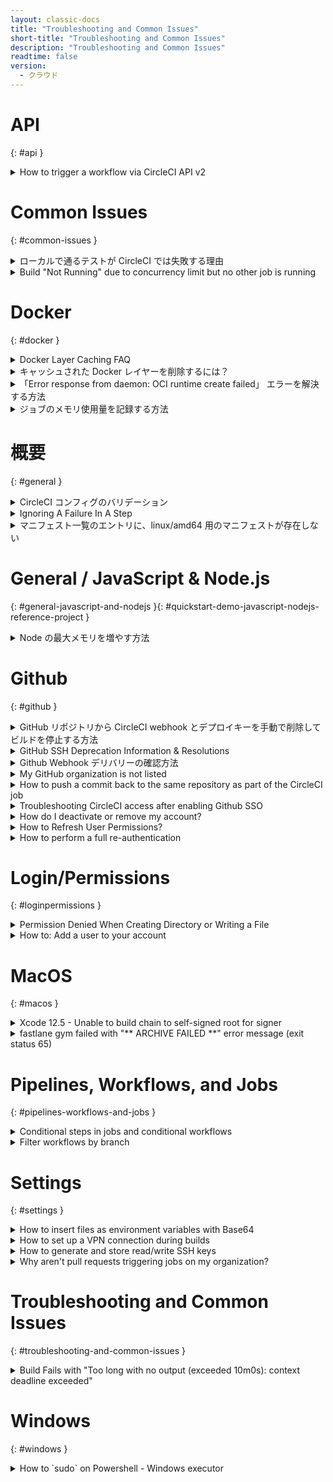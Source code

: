 ```yaml
---
layout: classic-docs
title: "Troubleshooting and Common Issues"
short-title: "Troubleshooting and Common Issues"
description: "Troubleshooting and Common Issues"
readtime: false
version:
  - クラウド
---
```


# API
{: #api }

<details markdown=block>
<summary>How to trigger a workflow via CircleCI API v2</summary>

 CircleCI API (v2) doesn't currently provide a dedicated endpoint to specifically trigger a new workflow.

However, it is still possible to trigger a specific workflow using the "[Trigger a new pipeline"](https://circleci.com/docs/api/v2/#operation/triggerPipeline) endpoint. It requires some modification to your `config.yml`, and the use of [pipeline parameters]({{site.baseurl}}/pipeline-variables/#pipeline-parameters-in-configuration), as well as, [conditional workflows]({{site.baseurl}}/configuration-reference/#using-when-in-workflows).

For example, if you have the following `workflows` declared in your `config.yml`:

```yml
workflows:
  version: 2
  build:
    jobs:
      - job_a
  test:
    jobs:
      - job_b
  deploy:
    jobs:
      - job_c
```

You will need to declare the following [pipeline parameters]({{site.baseurl}}/pipeline-variables/#pipeline-parameters-in-configuration):

```yml
version: 2.1  
parameters:
  run_workflow_build:
    default: true
    type: boolean

  run_workflow_test:
    default: true
    type: boolean

  run_workflow_deploy:
    default: true
    type: boolean
```

_**Note**: setting the parameters' default value to "true" will allow the workflows to run when the pipeline is triggered by pushing commits._

And modify the `workflows` section as follows:

```yml
workflows:
  version: 2
  build:
    when: << pipeline.parameters.run_workflow_build >>
    jobs:
      - job_a
  test:
    when: << pipeline.parameters.run_workflow_test >>
    jobs:
      - job_b
  deploy:
    when: << pipeline.parameters.run_workflow_deploy >>
    jobs:
      - job_c
```


Using the above example, the cURL request to only run the `test` workflow would be (i_n the following requests your_ `vcs-slug` _will be_ `bitbucket` _or_ `github` _depending on which VCS you use_):

```sh
curl --request POST \
  --url https://circleci.com/api/v2/project/vcs-slug/org-name/repo-name/pipeline \
  --header 'Circle-Token: ***********************************' \
  --header 'content-type: application/json' \
  --data '{"parameters":{"run_workflow_build":false, "run_workflow_deploy":false}}'
```

_**Note**: keep in mind that you have to use a [personal API token]({{site.baseurl}}/managing-api-tokens/#creating-a-personal-api-token); project tokens are currently not supported on CircleCI API (v2)._

For clarity, you could also pass the parameter corresponding to the workflow you wish to run. Doing so would have the exact same outcome as the above request because the pipeline parameters were declared with a default value set to "true":

```sh
curl --request POST \
  --url https://circleci.com/api/v2/project/vcs-slug/org-name/repo-name/pipeline \
  --header 'Circle-Token: ***********************************' \
  --header 'content-type: application/json' \
  --data '{"parameters":{"run_workflow_build":false, "run_workflow_test":true, "run_workflow_deploy":false}}'
```

### 参考情報:
{: #references }
{:.no_toc}

* [Trigger a new pipeline: _CircleCI API (v2)_ _documentation_](https://circleci.com/docs/api/v2/#operation/triggerPipeline)
* [Pipelines parameters in configuration: _CircleCI documentation (Configuration > Advanced Config)_]({{site.baseurl}}/pipeline-variables/#pipeline-parameters-in-configuration)
* [Conditional Workflows: _API preview documentation_](https://github.com/CircleCI-Public/api-preview-docs/blob/master/docs/conditional-workflows.md)
* [Managing API Tokens: _CircleCI documentation (Project > Settings)_]({{site.baseurl}}/managing-api-tokens/)

</details>

# Common Issues
{: #common-issues }

<details markdown=block>
<summary>ローカルで通るテストが CircleCI では失敗する理由</summary>

この動作には、いくつかの理由が考えられます。

* **言語バージョンが異なる**： お使いのマシンと CircleCI で使用されている言語バージョンが同じであることを確認します。
* **パッケージのバージョンが異なる**： 構成ファイルでパッケージのバージョンを明示的に指定します。
* **タイムゾーンの問題**： 一部のテスト用フレームワークでは、モジュールがタイムゾーンに対応していない可能性があります。 パソコンで正しいタイムゾーンが設定されていないと、一部のテストが失敗する可能性があります。 See [this question]({{site.baseurl}}/faq/#how-can-i-set-the-timezone-in-docker-images) in the FAQ for more details.
* **ファイルの順序**： 一部のファイルシステムでは、ディレクトリごとに順序付けされたファイル構造が維持されます。 このため、すべてのファイルは実行のたびに同じ順序で読み取られます。 しかし、CircleCI のビルドコンテナのファイルシステムには順序がありません。 実施するテストが、一定の順序で実行した場合にのみ通るようなものであれば、CircleCI では失敗する可能性があります。
* **「Out of Memory」エラー**： ビルドコンテナのプロセスによるメモリ使用量が多すぎる場合、 Linux の OOM killer により終了されることがあります。 If you are interested in recording your memory usage, visit [How to record a job's memory usage](https://support.circleci.com//hc/en-us/articles/360043994872).
* **起動時間の違い**： Elasticsearch や PostgreSQL などのアプリケーションは、CircleCI で起動するときに多少の時間を要することがあります。 テストを実行する前に、サービスが利用可能になるまで明示的に待機することで、この問題を修正できます。
* **信頼性の低いサービス**： テストでサードパーティー製のサービスを使用する場合、そのサービスが実際に実行されていることを確認してください。

もし問題が解決できない場合、[サポートチケット](https://support.circleci.com/hc/ja)を登録してください。

</details>


<details markdown=block>
<summary>Build "Not Running" due to concurrency limit but no other job is running</summary>

### Why is this happening?
{: #why-is-this-happening }
{:.no_toc}

If a job is not starting and showing a status "**Not Running**" after you triggered a pipeline, it means that you have reached the **concurrency limit** of your plan.

This is most likely to happen to customers on our [Free Plan](https://circleci.com/pricing/), as they have access to use a single container at any one time (1x concurrency), therefore jobs will queue if that container is already in use.

However, customers on plans with a higher concurrency limit can also encounter this situation.

The delayed start of your job, and the fact it remains in a "Not Running" state before eventually starting, is due to the fact that other jobs are still running when the new job is triggered.

### Check for running SSH jobs
{: #check-for-running-ssh-jobs }
{:.no_toc}

We found that this situation frequently arises due to running SSH jobs; once you navigate away from a running SSH job it won't appear in the pipelines view, so one can assume that no jobs are running at the time.

SSH jobs, along with all jobs in a given project are listed in the "**legacy jobs view**":

`https://app.circleci.com/pipelines/{vcs}/{org}/{project}/jobs`

An SSH job will remain available for an SSH connection for **10 minutes after the job finishes** \- if SSH has not been accessed, then the job will **automatically end after 10 minutes**.

After you SSH into the job, the SSH connection will remain open for **up to two hours**. That's why we advise to always manually cancel SSH jobs after you have finished with them to make sure your build queue is as free as possible.

To do so, please follow instructions outlined in the Support article "[How to see running SSH jobs](https://support.circleci.com/hc/en-us/articles/360047125652-How-to-see-running-SSH-jobs)".

</details>

# Docker
{: #docker }

<details markdown=block>
<summary>Docker Layer Caching FAQ</summary>

[Docker Layer Caching (DLC)]({{site.baseurl}}/docker-layer-caching/#overview) can reduce Docker image build times on CircleCI by caching individual layers of any Docker images built as part of your jobs. Here are some frequently asked questions around DLC:

### **Is DLC available between different workflows under the same project?**
{: #is-dlc-available-between-different-workflows-under-the-same-project }
{:.no_toc}

Yes, DLC is not locked to workflows or jobs. You can create a maximum of 50 DLC volumes per project (including any parallelism).

### **Why are subsequent builds not able to access the cache consistently?**
{: #why-are-subsequent-builds-not-able-to-access-the-cache-consistently }
{:.no_toc}

If a job fails while calling a specific DLC volume, it would require rebuilding when calling it again, causing inconsistencies. It is worth noting that different jobs may also use different volumes. An example being if two `machine` jobs are run in parallel, they [will get different DLC volumes]({{site.baseurl}}/docker-layer-caching/#how-dlc-works).

### How can I delete my DLC cache instance?
{: #how-can-i-delete-my-dlc-cache-instance }
{:.no_toc}

DLC caches are immutable, so they cannot be selectively deleted. However, a cache will be deleted after 3 days of not being used in a project.

### Is DLC guaranteed?
{: #is-dlc-guaranteed }
{:.no_toc}

DLC is not guaranteed. If you are experiencing issues with cache-misses or need high-parallelism, consider try caching using [docker build](https://docs.docker.com/engine/reference/commandline/build/#specifying-external-cache-sources), which you can optionally implement using the [CircleCI Docker orb](https://circleci.com/developer/orbs/orb/circleci/docker#commands-build).

### As an admin, can I see the content of a DLC volume?
{: #as-an-admin-can-i-see-the-content-of-a-dlc-volume }
{:.no_toc}

While you can see what volume is used for each job, at this time, the content is unavailable.

</details>


<details markdown=block>
<summary>キャッシュされた Docker レイヤーを削除するには？</summary>

{% raw %}
Running `docker images --no-trunc --format '{{.ID}}' | xargs docker rmi** or **docker volume prune -f` will delete all of the images and their layers from the volume connected to your job.
{% endraw %}


Because of [how DLC works]({{site.baseurl}}/docker-layer-caching/#how-dlc-works) you might need to leave this command in your config and run several jobs to remove the DLC layers from all volumes associated with your project.

Alternatively, you can use the config below to run a very short job that consumes all 50 DLC volumes and purges docker caches. You can push it to a feature branch without disrupting your main branches:

```yml
version: 2  
 jobs:    
  docker-purge:  
    docker:    
      - image: cimg/base:2020.01    
    parallelism: 50  
    steps:  
      - setup_remote_docker  
      - run: docker volume prune -f
```

If you're running into issues where stale volume caches are causing problems often, then consider using our new [docker registry image cache orb](https://circleci.com/orbs/registry/orb/cci-x/docker-registry-image-cache) as a substitute. It's more suitable for projects that have high concurrency throughput, or jobs that use parallelism due to the limited number of volumes available.

If you notice errors always happen on the same volume, which you can see by checking the "spin up environment" step or "remote docker" please [contact support ](https://support.circleci.com/hc/en-us/requests/new?ticket%5Fform%5Fid=855268)

</details>


<details markdown=block>
<summary>「Error response from daemon: OCI runtime create failed」 エラーを解決する方法</summary>

ジョブでセカンダリ サービス コンテナを追加した際、以下のようなエラーが発生する場合があります。

```
Unexpected environment preparation error: Error response from daemon:   
OCI runtime create failed: container_linux.go:345:   
starting container process caused "process_linux.go:303:   
getting the final child's pid from pipe caused \"EOF\"": unknown
```

This usually occurs due to a bad [command]({{site.baseurl}}/configuration-reference/#docker) being passed to one of the secondary service containers in your job.

このエラー メッセージの原因は、セカンダリ サービス コンテナがクラッシュしたか、予期せず終了したことです。 これは、CircleCI が Docker デーモンから PID を取得できず、エラーが発生して終了したことを意味します。

コンテナを正常にスピンアップするには、コマンドとエントリポイントが正しいことを確認してください。 This can be tested locally by using the [CircleCI CLI]({{site.baseurl}}/local-cli/#run-a-job-in-a-container-on-your-machine) to run the job locally and ensure Docker spins up all containers successfully. エラーを解決するには、お使いの設定ファイルで定義している Docker イメージのドキュメントを参照して、スピンアップ時に使用できるコマンドを確認してください。

</details>

<details markdown=block>
<summary>ジョブのメモリ使用量を記録する方法</summary>

Docker executor users can output the max memory consumed by a job by adding the following step to their config:

```yml
- run:  
    command: cat /sys/fs/cgroup/memory/memory.max_usage_in_bytes  
    when: always
```

**This step should be added as the last step in your job, to identify the max usage after all of the previous steps have completed.**


**Note:** This will be accurate if the job has one Docker image. [Multiple Docker image builds]({{site.baseurl}}/using-docker/#using-multiple-docker-images) will only report the memory usage of the primary image.

Memory usage will be reported in bytes. 割り当てられた[リソースクラス]({{site.baseurl}}/configuration-reference/#resource%5Fclass)に応じて、ジョブで利用可能なメモリ量を照らし合わせて確認するために、お気に入りの検索エンジンを使って GiB に変換できます。

This can help troubleshoot out-of-memory (OOM) errors.

To log memory usage over time for both Docker and machine executors, you can also add this step as the first step in your job:

```yml
- run:  
    command: |  
      while true; do  
        sleep 5  
        # NOTE: on MacOS, the f argument is not supported.  
        # In this case, you can drop the f argument instead.  
        ps auxwwf  
        echo "======"  
      done  
    background: true
```


Alternatively, we can also take advantage of [the top command](https://man7.org/linux/man-pages/man1/top.1.html) (available on Docker, Machine (Linux) or MacOS executors). This can help show both memory and CPU utilization by individual processes.

```yml
- run:  
    name: Profile CPU and memory every 5s (background)  
    command: |  
      while true; do  
        sleep 5  
        printf "\n\n$(date)\n"  
        top -b -c -n 1  
        echo "======"  
      done  
    background: true
```

**Note** that you have may have to install these tools, or use an alternative command if these tools are not available in the specific Executor.

To get the memory usage of the [Remote Docker environment]({{site.baseurl}}/building-docker-images/#accessing-the-remote-docker-environment), you can pass the ps command **through SSH** with

`ssh remote-docker ps auxwwf`

</details>

# 概要
{: #general }

<details markdown=block>
<summary>CircleCI コンフィグのバリデーション</summary>

## 概要
{: #overview }
{:.no_toc}

If you want to confirm your configuration file is free of syntax, YAML linting issues, etc. config ファイルは、CircleCI のローカル CLI で検証できます。

* Visit <{{site.baseurl}}/local-cli> and install the CLI
* Run **`circleci config validate`**in your project's root directory

## トラブルシューティング
{: #troubleshooting }
{:.no_toc}

* コンフィグファイルが、正しいディレクトリ **`.circleci/config.yml`** にあることを確認します
* Run **`circleci version`** and share your issue with [support@circleci.com](mailto:support@circleci.com)

If you're still experiencing issues, please submit a support ticket to [support@circleci.com](mailto:support@circleci.com)

</details>


<details markdown=block>
<summary>Ignoring A Failure In A Step</summary>

In some instances, you may need a job to continue running even if a step returns a non zero exit code. This could be due to a subsequent dependant job in a workflow, or that the success of a step is not a contributing factor to the success of your pipeline.

_Note: Use the following with caution. Ensure you absolutely need this functionality for the particular step, otherwise failures in your jobs may go unnoticed which may have knock-on effects._

The easiest way to implement this is to set up the step as follows:

```yml
- run: my_cool_command || true
```

This ensures that the step always returns a zero exit code, regardless of if the command fails or not.

If you have a mutli-line command, or a script file, then you may consider overriding the default shell options to ensure an exit code zero is passed:

```yml
- run:  
    shell: /bin/bash  
    command: |  
      echo Running my cool command  
      mkdir ~/some_dir  
      my_cool_command
```

For more details on how the default shell options work, and why they have been chosen as the default, please see [our documentation]({{site.baseurl}}/configuration-reference/#default-shell-options).

</details>


<details markdown=block>
<summary>マニフェスト一覧のエントリに、linux/amd64 用のマニフェストが存在しない</summary>

"環境のスピンアップ" 手順、またはリポジトリから Docker イメージをプルする別の場所で、次のようなエラーが発生することがあります。

```
Step 1/26 : FROM <IMAGE>
latest: Pulling from library/<IMAGE>
no matching manifest for linux/amd64 in the manifest list entries
Exited with code 1
```

このエラーには、3 つの原因が考えられます。

1. **Error When Using "Latest" Tag**  
   While images are rebuilding on Dockerub, the "latest" tag will become momentarily unavailable while updating. この問題は自然に解決するか、バージョン付きタグを選択することで低減できます。
2. **The Tag Is Not Available**  
   A tag that used to be available may no longer be listed or have had it's naming convention modified. 例えば、これまで "Version8.0" だったタグが、"Version8.0.0" に変更された可能性があります。
3. **Image Is Not Designed For x86, Such As ARM**  
   The image you are trying to build may be designed to run on a different architecture, such as an ARM-based CPU. If you need to use an Arm image, consider using an [Arm resource class](https://github.com/CircleCI-Public/arm-preview-docs).

</details>

# General / JavaScript & Node.js
{: #general-javascript-and-nodejs }{: #quickstart-demo-javascript-nodejs-reference-project }

<details markdown=block>
<summary>Node の最大メモリを増やす方法</summary>

一部の 64 ビットシステムでは、Node が使用できる最大メモリ容量は、デフォルトで 2GB 未満です。 このため、CircleCI を実行するときに、予期しないメモリの問題が発生することがあります。 次のように、コマンドラインフラグを Node に渡して、最大メモリ容量を調整できます。

`--max-old-space-size=<memory in MB>`

このフラグは使用されているか確認することが難しい場合があります。 特に Node プロセスがフォークされている場合、確認が困難になります。 すべての Node プロセスでこの設定がピックアップされるようにする最善の方法は、環境変数にこの設定を適用することです。これは、Node 8 以降のバージョンで適用できます。

`NODE_OPTIONS=--max-old-space-size=4096`

_**Note**: If you have specified `export NODEOPTIONS=<value>` in your `package.json`, it'll override what you set in the `NODEOPTIONS` environment variable in the `config.yml` (either at the container, job, or step respective level)_

**関連情報**

<https://futurestud.io/tutorials/node-js-increase-the-memory-limit-for-your-process>

<https://stackoverflow.com/questions/48387040/nodejs-recommended-max-old-space-size/48392705>

</details>

# Github
{: #github }

<details markdown=block>
<summary>GitHub リポジトリから CircleCI webhook とデプロイキーを手動で削除してビルドを停止する方法</summary>

プロジェクトの設定ページに移動し、[Stop Building] ボタンをクリックすると、CircleCI でプロジェクトのビルドをいつでも停止できます。


![Fig_A.jpg]( {{ site.baseurl }}/assets/img/docs/troubleshooting_images/stop_building_0.png)

In the event you are for some reason unable to stop building, you can always manually stop building by removing access to the repository from GitHub.

Some reasons you may potentially need to do this:

* 組織、ユーザー名、またはリポジトリの名前を変更した。
* User credentials have become stale

1\. 最初に GitHub のリポジトリ設定にアクセスします。 You can visit this directly by navigating to _https://github.com/Org/Repository_ and clicking the "settings" button on the repository page.

![Fig_B.jpg]( {{ site.baseurl }}/assets/img/docs/troubleshooting_images/stop_building_1.png)

2\. 設定ページの縦のナビゲーションの左側にある [Webhooks] と [Deploy keys] の 2 つのページを使用します。

![Fig_C.jpg]( {{ site.baseurl }}/assets/img/docs/troubleshooting_images/stop_building_2.png)

3\. [Webhooks] ページで、CircleCI にポストするすべての Webhook を見つけて削除します。

![Fig_D.jpg]( {{ site.baseurl }}/assets/img/docs/troubleshooting_images/stop_building_3.png)

4\. 最後に、[Deploy keys] ページに移動し、CircleCI によって追加されたキーを削除します。

![Fig_E.jpg]( {{ site.baseurl }}/assets/img/docs/troubleshooting_images/stop_building_4.png)

これにより、アクセス権を手動で削除する必要がある場合、プロジェクトは CircleCI でビルドされなくなります。

</details>

<details markdown=block>
<summary>GitHub SSH Deprecation Information & Resolutions</summary>

[On March 15th, 2022 GitHub will be deprecating the types of SSH keys that can be utilized to access their service. ](https://github.blog/2021-09-01-improving-git-protocol-security-github/ "https://github.blog/2021-09-01-improving-git-protocol-security-github/")With this deprecation, there are circumstances that could cause your builds to fail on the repository checkout step after the 15th.

**If you meet one of the following criteria, you will need to take action before March 15th, 2022:**

1. Project created between Nov 2nd, 2021 - January 13th, 2022 that has a job using an Ubuntu 14.04-based machine image, including the default `machine: true` image \- If you don’t [specify a machine image]({{site.baseurl}}/configuration-reference/#available-linux-machine-images), you are using the default image and you’ll need to take action
2. Project created between Nov 2nd, 2021 - January 13th, 2022 using [deprecated Docker image]({{site.baseurl}}/next-gen-migration-guide/#overview "{{site.baseurl}}/next-gen-migration-guide/#overview")
3. Project using an uploaded DSA SSH key for checkout purposes

If you meet one of the above, there are sections below that will cover the steps needed to ensure builds continue to run after March 15th, 2022.

**You are not affected by the deprecation, if your project meets one of these criteria:**

1. Your project was set up **before** November 2nd, 2021.
2. Your project was set up **after** January 13th, 2022.
3. Generated a new user/deploy key **after** January 13th, 2022 and it is your "PREFERRED" key

If your project falls under one of the three items listed directly above, you shouldn't need to take any action before March 15th, 2022\. However, if you wish to verify you can check if your key is `ed25519` with the following API call:

<https://circleci.com/docs/api/v2/#operation/listCheckoutKeys>

```sh
curl --request GET \
  --url https://circleci.com/api/v2/project/gh/ORG/PROJECT/checkout-key \
  --header 'Circle-Token: '
```

If the above returns any `items` that have a `"public_key" : "ssh-rsa`, and your project was created between November 2nd, 2021 - January 13th, 2022, you will want to ensure you are using a newer image (convenience image or machine image) or you’ll want to regenerate your user/deploy key. If all the keys returned, or your "PREFERRED" key is `"public_key" : "ssh-ed25519` then no action should be needed.

Depending on your situation, different actions may be required. If you want to find out the OpenSSH version for the image you are utilizing in a job you can run the following:

```
run: ssh -V
```

## Jobs using `machine: true` or specifying a `14.04 ubuntu` Machine image
{: #jobs-using-machine-true-or-specifying-a-1404-ubuntu-machine-image }
{:.no_toc}

You can tell if you fall into this category if any of your jobs look like this:

```yml
jobs:
  build:
    machine: true # This is using the default old machine image
    steps:
      - checkout
```

Or it may look like this which is an example of a 14.04 based image:

```yml
jobs:
  build:
    machine:
      image: circleci/classic:201709-01 # This is a 14.04 based image
    steps:
      - checkout
```

Additionally, you can search via GitHub for these image uses too:

org:CircleCI-Public circleci/classic path:.circleci filename:config.yml

The following options are available, [given the deprecation of older images](https://discuss.circleci.com/t/old-linux-machine-image-remote-docker-deprecation/37572 "https://discuss.circleci.com/t/old-linux-machine-image-remote-docker-deprecation/37572"), **our recommendation is to update your image**. However, all options listed will solve the issue at hand.

1. Update to a [newer machine image]({{site.baseurl}}/configuration-reference/#available-linux-machine-images "{{site.baseurl}}/configuration-reference/#available-linux-machine-images") any listed on that page have the proper items installed
2. Regenerate your deploy/user key in your project settings
   1. This can be done via the UI (Project Settings → SSH Keys → Click `X` on the current key)
         1. Once that is done, you’ll click “Add Deploy key” or “Add User key” depending on which type of key you removed
   2. This can also be done [via the API](https://circleci.com/docs/api/v2/#operation/createCheckoutKey "https://circleci.com/docs/api/v2/#operation/createCheckoutKey")
3. Add a `run` step before your `- checkout` step that installs OpenSSH 7.2 or greater, as an example, this would install OpenSSH 8.1p1:

```yml
jobs:
  jobname:
    machine: true
    steps:
      - run:
          name: Install OpenSSH 8.1p1
          command: |
            sudo apt-get update
            mkdir ~/tempdownload; 
            cd ~/tempdownload; 
            wget https://cdn.openbsd.org/pub/OpenBSD/OpenSSH/portable/openssh-8.1p1.tar.gz; 
            tar zxvf openssh-8.1p1.tar.gz; 
            cd openssh-8.1p1 && ./configure && make && sudo make install
      - checkout
```

## Jobs using `circleci` convenience images (i.e. `circleci/ruby:2.2.6`)
{: #jobs-using-circleci-convenience-images-ie-circleciruby226 }
{:.no_toc}

The following options are available, given the support for the legacy `circleci` images is going away, the preferred option is to update your image. However, all options listed will solve the issue at hand.

1. Update to a [next-gen convenience image]({{site.baseurl}}/next-gen-migration-guide/#overview "{{site.baseurl}}/next-gen-migration-guide/#overview"), all next-gen images have the proper items installed
2. Regenerate your deploy/user key in your project settings
   1. This can be done via the UI (Project Settings → SSH Keys → Click `X` on the current key)
         1. Once that is done, you’ll click “Add Deploy key” or “Add User key” depending on which type of key you removed
   2. This can also be done [via the API](https://circleci.com/docs/api/v2/#operation/createCheckoutKey "https://circleci.com/docs/api/v2/#operation/createCheckoutKey")
3. Add a `run` step before your `- checkout` step that installs OpenSSH 7.2 or greater, as an example, this would install OpenSSH 8.1p1:

```yml
jobs:
  jobname:
    docker:
      - image: circleci/ruby:2.2.6
    steps:
      - run:
          name: Install OpenSSH 8.1p1
          command: |
            sudo apt-get update
            mkdir ~/tempdownload; 
            cd ~/tempdownload; 
            wget https://cdn.openbsd.org/pub/OpenBSD/OpenSSH/portable/openssh-8.1p1.tar.gz; 
            tar zxvf openssh-8.1p1.tar.gz; 
            cd openssh-8.1p1 && ./configure && make && sudo make install
      - checkout
```

## Jobs using [custom]({{site.baseurl}}/custom-images/ "{{site.baseurl}}/custom-images/") or non-circleci Docker images
{: #jobs-using-customhttpscirclecicomdocs20custom-images-httpscirclecicomdocs20custom-images-or-non-circleci-docker-images }
{:.no_toc}

If the docker image you are utilizing has OpenSSH 7.2 or greater, and `git` installed, you do not need to make any changes. With both those requirements met, you’ll have no issues with the deprecation. In addition, if your image has _neither_ installed, you'll also not be affected as we'll take care of the checkout process on our side.

With the above in mind, you'll really only be affected on your custom docker images if you specifically installed an old OpenSSH version.

1\. Regenerate your deploy/user key in your project settings

* This can be done via the UI (Project Settings → SSH Keys → Click `X` on the current key)
   * Once that is done, you’ll click “Add Deploy key” or “Add User key” depending on which type of key you removed
* This can also be done [via the API](https://circleci.com/docs/api/v2/#operation/createCheckoutKey "https://circleci.com/docs/api/v2/#operation/createCheckoutKey")

2\. Add a `run` step before your `- checkout` step that installs OpenSSH 7.2 or greater, as an example, this would install OpenSSH 8.1p1:

```yml
jobs:
  jobname:
    docker:
      - image: koalaman/shellcheck-alpine:v0.7.1
    steps:
      - run:
          name: Install OpenSSH 8.1p1
          command: |
            sudo apt-get update
            mkdir ~/tempdownload; 
            cd ~/tempdownload; 
            wget https://cdn.openbsd.org/pub/OpenBSD/OpenSSH/portable/openssh-8.1p1.tar.gz; 
            tar zxvf openssh-8.1p1.tar.gz; 
            cd openssh-8.1p1 && ./configure && make && sudo make install
      - checkout
```

3\. If `git` is not installed on the image, you’ll need to install that before the `- checkout` step, an example of doing that here:

```yml
- run:
      name: Install git for checkout
      command: |
          apt-get update && apt-get --no-install-recommends -y install git
```

4\. Swap to a different image, or build a custom image, that has both the proper OpenSSH version and `git` installed -- or one that doesn't have either installed.

## Projects with manually uploaded DSA or RSA SHA1 SSH keys
{: #projects-with-manually-uploaded-dsa-or-rsa-sha1-ssh-keys }
{:.no_toc}

If you [manually uploaded an SSH key]({{site.baseurl}}/add-ssh-key/#overview) to use for checkout purposes, and that key is DSA, you’ll need to update the key to have it continue to work.

You’ll want to generate a new SSH key, [meeting the requirements set forth by GitHub](https://github.blog/2021-09-01-improving-git-protocol-security-github/), and add and use that key within CircleCI.

If the key you manually uploaded was RSA SHA1:

1. As long as the docker or machine image you are using is new enough, you’ll be able to continue to use the key. The image needs to have OpenSSH 7.2 or greater installed, you can check using the following command in the job using that image: `- run: ssh -V`
2. Alternatively, if the image you are using is older or you can’t update it, you’ll want to generate a new SSH key, [meeting the requirements set forth by GitHub](https://github.blog/2021-09-01-improving-git-protocol-security-github/), and add and use that key within CircleCI.

Mass regeneration of checkout keys

For organizations that have a lot of projects, and the option you are proceeding with is regenerating your keys, we have created a script to help with that process:

<https://github.com/CircleCI-Public/github-ssh-regeneration>

You will want to ensure that the person who runs this script, AKA the personal API key used, has the proper access to generate keys for the repositories. [That likely means an Organization Owner/Admin](https://support.circleci.com/hc/en-us/articles/360034990033-Am-I-an-Org-Admin-).

</details>


<details markdown=block>
<summary>Github Webhook デリバリーの確認方法</summary>

リポジトリへプッシュしても CircleCI でパイプラインが実行されない場合、GitHub で Webhook を確認することをおすすめしています。

## Webhook とは？
{: #what-is-a-webhook }
{:.no_toc}

コミットをプッシュするたびWebhook が CircleCI に送信され、CircleCIがそのWebhookのもとにアクションを実行しています。 GitHub will send us a packet of information about your project when a number of events occur, a _"_ _push"_ being the most popular.

[GitHub 開発者向けドキュメント | Webhook](https://docs.github.com/en/developers/webhooks-and-events/about-webhooks)

## Webhook の確認方法
{: #how-to-find-your-webhooks }
{:.no_toc}

1. リポジトリの設定ページに移動します。
2. Select "**Webhooks**"in the left menu. (Alternatively, you can reach this page directly -> _https://github.com/<ORG>/<REPO>/settings/hooks)_
3. You should now see a page similar to the following:

![GH repo settings]( {{ site.baseurl }}/assets/img/docs/troubleshooting_images/view_webhook_1.png)

4. From here, click on the CircleCI webhook URL, and scroll down to "**Recent Deliveries**".

![CircleCI webhook url recent deliveries]( {{ site.baseurl }}/assets/img/docs/troubleshooting_images/view_webhook_2.png)

5. Click on any entry to view the delivery details. This will show the Headers and Payload of the webhook.

![GH repo settings]( {{ site.baseurl }}/assets/img/docs/troubleshooting_images/view_webhook_3.png)

The **X-GitHub-Delivery** value (which is the same as the id you clicked on to open this delivery) is useful for tracking your webhook. Support can use this to do further investigation if needed.

In the **Payload** section under the **SHA** value, you can find the commit hash to ensure the webhook is referring to the correct commit.

You can also check the response back from CircleCI when GitHub sent the response. Switch from the "**Request**" tab to the "**Response**" tab. If you see a "200" response, your WebHook was delivered successfully.

![GH repo settings]( {{ site.baseurl }}/assets/img/docs/troubleshooting_images/view_webhook_4.png)

</details>

<details markdown=block>
<summary>My GitHub organization is not listed</summary>

## 1\. Check oAuth app access restrictions
{: #1-check-oauth-app-access-restrictions }
{:.no_toc}

Check to make sure CircleCI is enabled in your GitHub organization third-party app restrictions in your **Organization Settings**. You can read more about these restrictions on the GitHub docs page.

<https://help.github.com/articles/about-oauth-app-access-restrictions/>

![org not listed]( {{ site.baseurl }}/assets/img/docs/troubleshooting_images/org_not_listed.png)


## 2\. Check the application page on GitHub
{: #2-check-the-application-page-on-github }
{:.no_toc}

You may also need to enable CircleCI on the individual application page. You can do so with the following steps:

* Go to <https://circleci.com/account> and click the blue **check permissions** link in the GitHub section.
* This will take you to the app page on GitHub where you can **grant permissions** to CircleCI in the **Organization Access** section at the bottom.

</details>


<details markdown=block>
<summary>How to push a commit back to the same repository as part of the CircleCI job</summary>

You may have a use case for creating a new commit and pushing it to the same repository as part of your CircleCI job.

## Configuration Steps
{: #configuration-steps }
{:.no_toc}

Here is how you can configure your CircleCI project to enable the above-mentioned use case.

1) Decide if you wish to configure the project with a user key generated by CircleCI or a manually-created read-write deployment key

1a) If you wish to use a user key, simply visit <https://app.circleci.com/settings/project/:vcs-type/:org-name/:project-name/ssh>[ ](https://circleci.com/:vcs-type/:org-name/:project-name/edit#checkout)and click on the "Authorize with GitHub" button.

1b) If you wish to use a read-write deployment key, follow the steps here to create it and configure the project so that the key has write permissions for it: <{{site.baseurl}}/gh-bb-integration/#creating-a-github-user-key> or <{{site.baseurl}}/gh-bb-integration/#creating-a-bitbucket-user-key> for Bitbucket users

## Common Issues:
{: #common-issues }
{:.no_toc}

1) "\*\*\* Please tell me who you are." error message upon running "git commit"

In your CircleCI configuration file (config.yml), you might have to add commands to configure an email and user name with \`git config\` prior to running \`git commit\`, e.g.

git config user.email "username@mydomain.com"  
git config user.name "My Name"


2) Running git push results in "ERROR: The key you are authenticating with has been marked as read only."

The deploy key that the project is configured with, by default when you add a project on CircleCI, only has read access, so a key with write permissions needs to be configured to be used, to avoid the above error message. Please ensure that a user key or a read-write deployment key has been configured for the project (See "Configuration Steps" above).

If you are using a read-write deployment key, please add an [add\_ssh\_keys]({{site.baseurl}}/configuration-reference/#add%5Fssh%5Fkeys) step to your configuration. The fingerprints value should match what is shown on [https://circleci.com/:vcs-type/:org-name/:project-name/edit#ssh](https://circleci.com/:vcs-type/:org-name/:project-name/edit#checkout)

3) How to stop your generated commits from triggering new builds

To prevent a commit from triggering a new build, add "\[skip ci\]" to the commit message. For more details, see: <{{site.baseurl}}/skip-build/#skipping-a-build>

</details>

<details markdown=block>
<summary>Troubleshooting CircleCI access after enabling Github SSO</summary>

A GitHub organization owner can[ enable SAML protection](https://docs.github.com/en/organizations/managing-saml-single-sign-on-for-your-organization/about-identity-and-access-management-with-saml-single-sign-on) for their org, which requires members to authenticate via SSO (e.g. Okta) before they are able to access any resources associated with that organization. When SSO/SAML protection is enabled, previously issued OAuth tokens for applications such as CircleCI become invalid for that organization, and future user GitHub authentication to CircleCI without an active SAML session will result in a loss of access to protected orgs.

When CircleCI attempts to fetch the `config.yml of a project or read other org resources on behalf of a user, and that user has not authorized access to the SAML-protected org as part of the GitHub OAuth flow (see below), the operation will fail. This can impact UI/API interactions, as well as pipeline creation. In the case of VCS-initiated pipelines, GitHub will show a successful webhook delivery in the repository settings, but CircleCI will not be able to fetch the config and a pipeline will not be created.

The solution to this problem is for the user to revoke their CircleCI credentials in GitHub and then re-authenticate via the login flow (or, for email+password users, by re-connecting their GitHub account in [User Settings](https://app.circleci.com/settings/user) \-> Account Integrations). Follow these steps:

1. Go to your personal OAuth application settings for CircleCI: [CircleCI OAuth App ](https://github.com/settings/connections/applications/78a2ba87f071c28e65bb)
2. Click “Revoke access” and confirm.
3. Go to <https://app.circleci.com> and log out if necessary.
4. Log back in to CircleCI via GitHub (), or after logging in via another means (e.g. email+password), re-connect your VCS identity (<https://app.circleci.com/settings/user>)
   1. When prompted, be sure to click “Authorize” for any SAML-protected orgs you need access to
   2. Click “Continue” to be redirected to CircleCI

It’s important to note that CircleCI only stores a _single_ OAuth token for each GitHub user, _regardless_ of how many orgs they interact within CircleCI. This means that, if a user regularly interacts with multiple orgs, and does not want to re-authenticate when switching between them, it is recommended that they authorize SAML-protected orgs on _every_ re-authentication to CircleCI via GitHub, including when switching devices. This will prevent access-related problems arising from that user’s actions on either platform, e.g. failure to create CircleCI pipelines based when pushing commits.

If you are an org admin and are interested in some preventative steps or how you can avoid common pitfalls when you set up GitHub SSO, check out [this article here](https://support.circleci.com/hc/en-us/articles/4410418394523).

</details>


<details markdown=block>
<summary>How do I deactivate or remove my account?</summary>

## Overview
{: #overview }
{:.no_toc}

CircleCI connects your GitHub or Bitbucket account to our system when granting access to the VCS of your choice.

If you no longer want to build on CircleCI, visit your projects page and unfollow all projects. Your account will no longer be active.

## Delete account
{: #delete-account }
{:.no_toc}

If you would like full deletion of your account, please submit a [support ticket](https://support.circleci.com/hc/en-us) or contact [privacy@circleci.com](mailto:support@circleci.com).

You will want to confirm the following:

* Unfollow all projects and stopped building on CircleCI
* Delete all webhooks from your VCS provider pointing to CircleCI
* Cancel all plans including [GitHub Marketplace plans](https://help.github.com/en/github/setting-up-and-managing-billing-and-payments-on-github/canceling-a-github-marketplace-app)

Once we receive your ticket, we will be sending you an email confirming that we have received your request and asking you to confirm the deletion of your account or organization or both.

Please reply to the email as soon as possible so that we can begin the deletion process.

**Below is an example email template**.


> Hi,
> 
> We have received your Data Deletion Request. Please respond to the following questions, accordingly.`
> 
> As a part of our data deletion process, we ask that you respond to this message confirming you are requesting the full deletion of one or all of the following:
> 
> * Organization or Account or Both: ______
> 
> Can you:
> 
> * Confirm if you would like to delete an Organization. `If so, please provide the Organization Name (case-sensitive) here and indicate if GitHub, Bitbucket, or both: _______`
> 
> * Confirm if you would like to delete an account, if so please provide your associated email address and VCS username, indicating if it is Github or Bitbucket: _______
> 
> If you are only requesting to be unsubscribed from marketing e-mails, please do confirm that you would not like any data deleted but are unsubscribing.
> 
> Best regards,

**Note**: In case, we don't receive a reply, the ticket will be closed automatically and we won't be able to delete the account.

</details>


<details markdown=block>
<summary>How to Refresh User Permissions?</summary>

If you are experiencing permissions issues or recently updated permissions via your VCS provider, you might need to refresh your user permissions. The following guide will share several troubleshooting methods to refresh your permissions.

Revoke and re-create your Oauth Token - Please be sure to complete **all** of the following steps:

1. Sign out of your CircleCI account
2. Revoke CircleCI's access in [Bitbucket](https://bitbucket.org/account/settings/app-authorizations/) or [GitHub](https://github.com/settings/applications)
3. Clear your browser's cache and cookies
4. Sign back into your CircleCI account
5. Refresh permissions at <https://app.circleci.com/settings/user>

![refresh permission]( {{ site.baseurl }}/assets/img/docs/troubleshooting_images/refresh_permission.png)

If you still have any issues, please submit a ticket to [Support](https://support.circleci.com/hc/en-us) or write to [support@circleci.com](mailto:support@circleci.com).

</details>


<details markdown=block>
<summary>How to perform a full re-authentication</summary>

As a solution to various issues (including [unauthorized](https://support.circleci.com/hc/en-us/articles/360050273651-Builds-Unauthorized-due-to-contexts) or blocked builds, [organization is not listed](https://support.circleci.com/hc/en-us/articles/115014599088-My-GitHub-organization-is-not-listed), ...etc), and in case [refreshing permissions](https://support.circleci.com/hc/en-us/articles/360048210711-How-to-Refresh-User-Permissions-) didn't solve the issue, CircleCI Support might suggest a full re-authentication.

Depending on the VCS you're using ([GitHub](#h%5F01ENQJ8A7ZTV38JV7NHCHKE51D) or [Bitbucket](#h%5F01ENQJ8A7ZTV38JV7NHCHKE51D)), you can perform this operation as outlined below.

**NOTE: Taking the steps below will clear any [user keys]({{site.baseurl}}/gh-bb-integration/#deployment-keys-and-user-keys) that have been generated for any of your projects.**

### GitHub users
{: #github-users }
{:.no_toc}

1. Sign out of your CircleCI account
2. Revoke CircleCI's access in GitHub > <https://github.com/settings/applications>
3. Clear your browser's cache and cookies
4. Sign back into your CircleCI account

### Bitbucket users
{: #bitbucket-users }
{:.no_toc}

1. Sign out of your CircleCI account
2. Revoke CircleCI's access in Bitbucket > <https://bitbucket.org/account/settings/app-authorizations/>
3. Clear your browser's cache and cookies
4. Sign back into your CircleCI account

</details>

# Login/Permissions
{: #loginpermissions }

<details markdown=block>
<summary>Permission Denied When Creating Directory or Writing a File</summary>

If you receive an error telling you that you do not have permissions to create a directory or to write a file to a directory then this is likely an indication that your script is attempting to write to a directory that the user running the build does not own.

This is a somewhat common pitfall that many users run into when the move into a CI environment.

The key thing to remember is that the builds run as the `distiller` user on MacOS builds and typically `ubuntu` on Linux builds. These users only have write permissions in their `$HOME` folders and places like `/tmp`. This is not unique to CI, this is true by default in almost all Linux/Unix environments.

To confirm which user your build runs as you can run the `whoami` command as a part of your build process.

Solution

1. Store things inside of a folder that the user running the build has permissions to.
2. Change the ownership of the directory with the `chown` command before trying to write to it.

We recommend the first solution. If you decide to go with the second solution then a command like this should work in both MacOS and Linux builds.

`chown -R $USER:$USER /path/to/directory`

`$USER` is a global environment variable that refers to the current logged in user.

`/path/to/directory` should be replaced with the path to where you want to write to.

</details>


<details markdown=block>
<summary>How to: Add a user to your account</summary>

When you have a user in your organization who hasn't built on CircleCI before, the first thing they need to do is register on CircleCI. This only involves authenticating their VCS username (GitHub or Bitbucket) on our platform, but this gives CircleCI the permissions to identify the user and associate their builds with them.

CircleCI recognizes users as whomever triggers a build by committing on GitHub. 特定のユーザーにシートを割り当てる必要はありません。 GitHub からビルドをトリガーするだけで、新しいユーザーは、追加されたユーザーシートを要求できます。 They should then be included on the active user list on your Plan Usage page under the Users tab: app.circleci.com/settings/plan/\[githubORbitbucket\]/\[orgname\]/usage

</details>

# MacOS
{: #macos }

<details markdown=block>
<summary>Xcode 12.5 - Unable to build chain to self-signed root for signer</summary>

If you are utilizing our macOS executors and building on Xcode 12.5+ and not using Fastlane match for your signing, you may encounter an error that looks like:

Warning: unable to build chain to self-signed root for signer "Apple Development: XXXXXXX"

By default, we have the proper certificates on the image, however, if you aren't using the `setup_circle_ci` task in your Fastfile and [Fastlane match]({{site.baseurl}}/testing-ios/#code-signing-with-fastlane-match) then they won't be properly applied to your build.

You have two options for resolving this issue, the first would be to follow the above documentation and implement Fastlane match.

If the above isn't an option, then you can update your Fastfile to include the following:

```
import_certificate(
certificate_path: "AppleWWDRCAG3.cer",
keychain_path: "/Users/distiller/Library/Keychains/fastlane_tmp_keychain-db",
keychain_password: ""
)
```

Then download the certificate from the following:

<https://developer.apple.com/support/expiration/>

Then include it in the project's root. Afterward, it can be imported into the temp Fastlane keychain.

</details>


<details markdown=block>
<summary>fastlane gym failed with "** ARCHIVE FAILED **" error message (exit status 65)</summary>

It is difficult to find out the issue from the above error message alone, as the [exit code 65](https://circleci.com/blog/xcodebuild-exit-code-65-what-it-is-and-how-to-solve-for-ios-and-macos-builds/) is used as a general xcodebuild error code. Hence there could be many reasons why the build failed at the archive step.

You can try the following steps to troubleshoot this problem.

1. Check your [Code Signing setting](https://support.circleci.com/hc/en-us/articles/115015983028)
2. Check your environment variables. (For example: Build Number) If the build succeeds on your local machine but fails in the CI environment, there could be environment variables defined on the local machine, but not made available to builds on CircleCI, causing the build to fail.
3. Check fastlane's log for more information about why the fastlane command failed. Provisioning profileが存在しないなど、エラーの根本原因に関する情報がログに含まれている場合があります。 The log path is printed in the output of the fastlane command, for example: /Users/distiller/driver-application/buildlogs/gym/DriverApplication-DriverApplication.log You could either SSH into a rebuild to access the log or upload the file as an [artifact]({{site.baseurl}}/artifacts/#uploading-artifacts).
4. Check if Xcode SDK version should be defined in the gym configuration in the Fastfile

```
    gym(
      sdk: "iphoneos11.4"
    )
```

(Setting the sdk option results in the -sdk argument being specified in the xcodebuild command that fastlane uses)

</details>

# Pipelines, Workflows, and Jobs
{: #pipelines-workflows-and-jobs }

<details markdown=block>
<summary>Conditional steps in jobs and conditional workflows</summary>

With the [recent addition of advanced logic in a config file](https://discuss.circleci.com/t/advanced-logic-in-config/36011), the option to conditionally trigger steps in a job or to conditionally trigger a workflow is now available.

[Specific logic statements can be used]({{site.baseurl}}/configuration-reference/#logic-statements) to create multiple nested conditions, that will always at the top level result in `true` or `false` \-- which in turn determines if the workflow or steps are triggered.

### Job Step Example
{: #job-step-example }
{:.no_toc}

```yml
- when:
    condition:
      or:
        - and:
          - equal: [ main, << pipeline.git.branch >> ]
          - or: [ << pipeline.parameters.param1 >>, << pipeline.parameters.param2 >> ]
        - or:
          - equal: [ false, << pipeline.parameters.param1 >> ]
    steps:
      - run: echo "I am on main AND param1 is true OR param2 is true -- OR param1 is false"
```

### Workflow Example
{: #workflow-example }
{:.no_toc}

```yml
workflows:
  conditional-workflow:
    when:
      and: # All must be true to trigger
        - equal: [ main, << pipeline.git.branch >> ]
        - not: << pipeline.parameters.param1 >>
        - or: [ << pipeline.parameters.param1 >>, << pipeline.parameters.param2 >> ]

    jobs:
      - job-on-condition
```

Conditions can be nested in an arbitrary fashion, according to their argument specifications, and to a maximum depth of 100 levels. This allows for some complex logic, as an example of multiple nested conditions:

```yml
- when:
    condition:
      or:
        - and:
          - or:
              - and:
                  - equal: [ main, << pipeline.git.branch >> ]
                  - equal: [ false, << pipeline.parameters.param1 >> ]
              - or:
                  - not: << pipeline.parameters.param3 >>
          - or:
              - equal: [ false, << pipeline.parameters.param3 >> ]
              - or: [ << pipeline.parameters.param1 >>, << pipeline.parameters.param2 >> ]  
        - or:
            - equal: [ true, << pipeline.parameters.param4 >> ]

    steps:
      - run: echo "param 4 is true OR the other nested conditions are true"
```

</details>


<details markdown=block>
<summary>Filter workflows by branch</summary>

You can filter your workflows to run on specific branches by adding the **filters** key to the job name in your **workflows** section.

```yml
workflows:  
    build:  
      jobs:  
        - test:  
            filters:  
              branches:  
                only:  
                  - main
```

It can also be used to prevent later jobs unless they are running on a specific branch

```yml
workflows:  
  build:  
    jobs:  
      - test  
      - deploy:  
          requires:  
            - test  
          filters:  
            branches:  
              only:  
                - main
```

[Click here for full documentation on job branch filtering]({{site.baseurl}}/configuration-reference/#filters-1)

</details>

# Settings
{: #settings }

<details markdown=block>
<summary>How to insert files as environment variables with Base64</summary>

If you need to insert sensitive text-based documents or even small binary files into your project in secret it is possible to insert them as an environment variable by leveraging base64 encoding.

[Base64](https://en.wikipedia.org/wiki/Base64) is an encoding scheme to translate binary data into text strings. These values can be added to [a context]({{site.baseurl}}/contexts/) or inserted as [an environment variable]({{site.baseurl}}/env-vars/) and decoded at runtime.

Environment variables can be configured in the UI under "Project Settings":

![project settings env var ]( {{ site.baseurl }}/assets/img/docs/troubleshooting_images/base_encode_1.png)

While contexts can be configured under "Organization Settings":

![org-settings-contexts-v2.png]( {{ site.baseurl }}/assets/img/docs/troubleshooting_images/base_encode_2.png)

You can encode a file via your command line terminal by feeding it directly to base64.

`base64 [option] [file]`

[Here is the MAN documentation for base64](https://linux.die.net/man/1/base64).

_Note_ If you are encoding a file (whether it be a large file or a "binary") for use as a CircleCI environment variable, you should pass the `-w 0` option to the command so newlines aren't present in the resulting base64, which will be converted to spaces when added to CircleCI.

To then decode the base64 file from within your container you can run the decode option.

`base64 --decode [file]`

If your file is stored as an environment variable, you can pipe it directly to the base64 command to be decoded, storing the result in a file

echo "$ENV_VARIABLE_NAME" | base64 --decode > filename.txt

For more information, you can read about [base64 encoding and decoding variables within a config in our docs]({{site.baseurl}}/env-vars/#encoding-multi-line-environment-variables).

</details>


<details markdown=block>
<summary>How to set up a VPN connection during builds</summary>

**In case you need to connect to a private network during your builds, or if you want to restrict access to your environment to a specific IP address, we suggest configuring a VPN connection as follows.**

_**Note that you must use one of the following executors:**_

* [machine](#h%5F01F3THFAZEDDNM5FGE00471E2N)
* [macOS](#h%5F01F3THFMEAY31K30ZKP3M0RVZ7)
* [windows](#h%5F01F7XH9G40MXW14H2GFHRD8XXJ)

## `machine` \[Linux\] executor ([Available machine images]({{site.baseurl}}/configuration-reference/#available-linux-machine-images))
{: #machine-linux-executor-available-machine-imageshttpscirclecicomdocs20configuration-referenceavailable-machine-images }
{:.no_toc}

* [OpenVPN (2.x)](#openvpn)
* [OpenVPN Connect (OpenVPN 3)](#h%5F01F3TBTKPEDA8RBAQCVVZNG0T6)
* [L2TP](#l2tp)

#### **OpenVPN (2.x)**
{: #openvpn-2x }
{:.no_toc}

* Base64-encode the OpenVPN client configuration file, and store it as an [environment variable]({{site.baseurl}}/env-vars/).
* If the VPN client authentication is credentials-based (user-locked profile), you'll also need to add the username and password as environment variables (`VPN_USER` and `VPN_PASSWORD`).

```yml
version: 2.1
workflows:
  btd:
    jobs:
      - build
jobs:
  build:
    machine:
      image: ubuntu-2004:202201-02
    steps:
      - run:
          name: Install OpenVPN
          command: |
            sudo apt-get update
            sudo apt-get install openvpn openvpn-systemd-resolved  

      - run:
          name: Check IP before VPN connection
          command: |
            ip a
            echo "Public IP before VPN connection is $(curl checkip.amazonaws.com)"  

      - run:
          name: VPN Setup
          background: true
          command: |
            echo $VPN_CLIENT_CONFIG | base64 --decode > /tmp/config.ovpn  

            if grep -q auth-user-pass /tmp/config.ovpn; then  
              if [ -z "${VPN_USER:-}" ] || [ -z "${VPN_PASSWORD:-}" ]; then  
                echo "Your VPN client is configured with a user-locked profile. Make sure to set the VPN_USER and VPN_PASSWORD environment variables"  
                exit 1  
              else  
                printf "$VPN_USER\\n$VPN_PASSWORD" > /tmp/vpn.login  
              fi  
            fi  

            SYS_RES_DNS=$(systemd-resolve --status | grep 'DNS Servers'|awk '{print $3}')  
            echo $SYS_RES_DNS  

            phone_home=$(ss -Hnto state established '( sport = :ssh )' | head -n1 | awk '{ split($4, a, ":"); print a[1] }') || $(sudo netstat -an | grep ':22 .*ESTABLISHED' | head -n1 | awk '{ split($5, a, ":"); print a[1] }')  
            echo $phone_home  

            vpn_command=(sudo openvpn  
              --config /tmp/config.ovpn  
              --route $SYS_RES_DNS 255.255.255.255 net_gateway  
              --route 169.254.0.0 255.255.0.0 net_gateway  
              --script-security 2  
              --up /etc/openvpn/update-systemd-resolved --up-restart  
              --down /etc/openvpn/update-systemd-resolved --down-pre  
              --dhcp-option DOMAIN-ROUTE .)  

            if grep -q auth-user-pass /tmp/config.ovpn; then
              vpn_command+=(--auth-user-pass /tmp/vpn.login)
            fi  

            if [ -n "$phone_home" ]; then  
              vpn_command+=(--route $phone_home 255.255.255.255 net_gateway)  
            fi  

            for IP in $(host runner.circleci.com | awk '{ print $4; }')  
              do  
                vpn_command+=(--route $IP 255.255.255.255 net_gateway)  
                echo $IP  
            done  

            "${vpn_command[@]}" > /tmp/openvpn.log  

      - run:
          name: Wait for the connection to be established and check IP  
          command: |  
            until [ -f /tmp/openvpn.log ] && [ "$(grep -c "Initialization Sequence Completed" /tmp/openvpn.log)" != 0 ]; do  
              echo Attempting to connect to VPN server..."  
              sleep 1;  
            done  

            printf "\nVPN connected\n"  
            printf "\nPublic IP is now $(curl checkip.amazonaws.com)\n"

      - run:
          name: Run commands in our infrastructure
          command: |
            # A command
            # Another command  

      - run:  
          name: Disconnect from OpenVPN  
          command: |  
            sudo killall openvpn || true  
          when: always
```

#### OpenVPN Connect (OpenVPN 3)
{: #openvpn-connect-openvpn-3 }
{:.no_toc}

* Base64-encode the OpenVPN client configuration file, and store it as an [environment variable]({{site.baseurl}}/env-vars/).
* Make sure to [install the proper repository for the Ubuntu release](https://openvpn.net/cloud-docs/openvpn-3-client-for-linux/#installation-for-debian-and-ubuntu) you're using
* With OpenVPN 3 Linux, storing user credentials in a text-based file to use when starting a VPN connection is **unsupported**. Please refer to [this documentation (OpenVPN 3 Linux and --auth-user-pass)](https://openvpn.net/openvpn-3-linux-and-auth-user-pass/) to set up a workaround.

```yml
version: 2.1
workflows:
  btd:
    jobs:
      - build
jobs:
  build:
    machine:
      image: ubuntu-2004:202201-02
    steps:
      - run:
          name: Install OpenVPN
          command: |
            sudo apt update && sudo apt install apt-transport-https  
            sudo wget https://swupdate.openvpn.net/repos/openvpn-repo-pkg-key.pub  
            sudo apt-key add openvpn-repo-pkg-key.pub  

            ### The repository URL will depend on your Ubuntu release name (here we chose "focal" since Ubuntu 20.04 is used  
            sudo wget -O /etc/apt/sources.list.d/openvpn3.list https://swupdate.openvpn.net/community/openvpn3/repos/openvpn3-focal.list  
            sudo apt update && sudo apt install openvpn3  

      - run:
          name: Check IP before VPN connection
          command: |  
            ip a  
            echo "Public IP before VPN connection is $(curl checkip.amazonaws.com)"  

      - run:
          name: VPN Setup
          background: true
          command: |
            echo $VPN_CLIENT_CONFIG | base64 --decode > /tmp/config.ovpn

            ### IMPORTANT: Include the following line to exclude the connection from CircleCI and the link-local range  
            phone_home=$(ss -Hnto state established '( sport = :ssh )' | head -n1 | awk '{ split($4, a, ":"); print a[1] }')  
            ### In case you're using an image with Ubuntu < 20.04, replace the above line with:  
            # phone_home=$(ss -an | grep 'ESTAB .*:22' | head -n1 | awk '{ split($6, a, ":"); print a[1] }')  
            echo $phone_home  

            if [ -n "$phone_home" ]; then
              echo -e "\nroute $phone_home 255.255.255.255 net_gateway" >> /tmp/config.ovpn  
            fi  

            echo "\nroute 169.254.0.0 255.255.0.0 net_gateway" >> /tmp/config.ovpn  

            # This will start the connection  
            sudo openvpn3 session-start --config /tmp/config.ovpn > /tmp/openvpn.log  

      - run:
          name: Wait for the connection to be established and check  
          command: |  
            until sudo openvpn3 sessions-list|grep "Client connected"; do  
              echo "Attempting to connect to VPN server..."  
              sleep 1;  
            done  

            printf "\nPublic IP is now $(curl checkip.amazonaws.com)\n"  

      - run:
          name: Run commands in our infrastructure
          command: |
            # A command
            # Another command  

      - run:  
          name: Disconnect from OpenVPN  
          command: |  
            SESSION_PATH=$(sudo openvpn3 sessions-list | grep Path | awk -F': ' '{print $2}')  
            echo $SESSION_PATH  
            sudo openvpn3 session-manage --session-path $SESSION_PATH --disconnect  
          when: always
```

#### L2TP
{: #l2tp }
{:.no_toc}

To set up an L2TP VPN connection, we recommend referring to [this guide.](https://github.com/hwdsl2/setup-ipsec-vpn/blob/master/docs/clients.md#configure-linux-vpn-clients-using-the-command-line)

We suggest storing `VPN_SERVER_IP`, `VPN_IPSEC_PSK`, `VPN_USER` and `VPN_PASSWORD` as [environment variables]({{site.baseurl}}/env-vars/). Ideally, you might want to base64-encode `VPN_IPSEC_PSK` before storing it; you'll need to decode it during the build.

Also, we suggest storing the default gateway IP address in an environment variable:

* `DEFAULT_GW_IP=$(ip route show default|awk '{print $3}')`

## `macos` executor ([Supported Xcode versions]({{site.baseurl}}/testing-ios/#supported-xcode-versions))
{: #macos-executor-supported-xcode-versionshttpscirclecicomdocs20testing-iossupported-xcode-versions }
{:.no_toc}

* Base64-encode the OpenVPN client configuration file, and store it as an [environment variable]({{site.baseurl}}/env-vars/).
* If the VPN client authentication is credentials-based (user-locked profile), you'll also need to add the username and password as environment variables (`VPN_USER` and `VPN_PASSWORD`).

```yml
version: 2.1
workflows:
  btd:
    jobs:
      - build
jobs:
  build:
    macos:  
      xcode: "12.2.0"
    steps:
      - run:
          name: Install OpenVPN
          command: |
            brew install openvpn  

      - run:
          name: Check IP before VPN connection
          command: |
            ifconfig
            echo "Public IP before VPN connection is $(curl checkip.amazonaws.com)"  

      - run:
          name: VPN Setup
          command: |
            echo $VPN_CLIENT_CONFIG | base64 --decode | tee /tmp/config.ovpn 1>/dev/null  

            if grep auth-user-pass /tmp/config.ovpn; then  
              if [ -z "${VPN_USER:-}" ] || [ -z "${VPN_PASSWORD:-}" ]; then  
                echo "Your VPN client is configured with a user-locked profile. Make sure to set the VPN_USER and VPN_PASSWORD environment variables"  
                exit 1  
              else  
                printf "$VPN_USER\\n$VPN_PASSWORD" > /tmp/vpn.login  
                sed -i config.bak 's|^auth-user-pass.*|auth-user-pass /tmp/vpn\.login|' /tmp/config.ovpn  
              fi  
            fi  

            touch /tmp/openvpn.log

            ### IMPORTANT: Include the following 3 lines to exclude the link-local range  
            phone_home="$(netstat -an | grep '\.2222\s.*ESTABLISHED' | head -n1 | awk '{ split($5, a, "."); print a[1] "." a[2] "." a[3] "." a[4] }')"  
            echo -e "\nroute $phone_home 255.255.255.255 net_gateway" | tee -a /tmp/config.ovpn  
            echo "route 169.254.0.0 255.255.0.0 net_gateway" | tee -a /tmp/config.ovpn  

            echo $phone_home  

            cat \<< EOF | sudo tee /Library/LaunchDaemons/org.openvpn.plist 1>/dev/null  
            <?xml version="1.0" encoding="UTF-8"?>  
            <!DOCTYPE plist PUBLIC "-//Apple//DTD PLIST 1.0//EN" "http://www.apple.com/DTDs/PropertyList-1.0.dtd">  
            <plist version="1.0">  
            <dict>   
                <key>Label</key>  
                <string>org.openvpn</string>  
                <key>Program</key>  
                  <string>/usr/local/sbin/openvpn</string>  
                <key>ProgramArguments</key>  
                  <array>  
                    <string>--config</string>  
                    <string>/tmp/config.ovpn</string>  
                  </array>  
                <key>RunAtLoad</key>  
                  <false/>  
                <key>TimeOut</key>  
                  <integer>90</integer>  
                <key>StandardErrorPath</key>  
                  <string>/tmp/openvpn.log</string>  
                <key>StandardOutPath</key>  
                  <string>/tmp/openvpn.log</string>  
                <key>KeepAlive</key>  
                 <true/>  
              </dict>  
              </plist>  
              EOF  
              ifconfig  
              echo "Public IP before VPN connection is > $(curl <http://checkip.amazonaws.com%29">  

              # This will start the connection  
              sudo launchctl load /Library/LaunchDaemons/org.openvpn.plist  
              sudo launchctl start org.openvpn  

      - run:
          name: Wait for the connection to be established and check  
          command: |  
            while [ $(cat /tmp/openvpn.log|grep -c "Initialization Sequence Completed") == 0 ]; do  
              echo "Attempting to connect..."  
              sleep 1;  
            done  
            echo "VPN Connected"  

            sudo launchctl list | grep openvpn  
            echo "Public IP is now $(curl checkip.amazonaws.com)"  

      - run:
          name: Run commands in our infrastructure
          command: |
            # A command
            # Another command  

      - run:  
          name: Disconnect from OpenVPN  
          command: sudo launchctl stop org.openvpn  
          when: always
```

## `windows` executor ([Windows executor images]({{site.baseurl}}/hello-world-windows/#windows-executor-images))
{: #windows-executor-windows-executor-imageshttpscirclecicomdocs20hello-world-windowswindows-executor-images }
{:.no_toc}

* Base64-encode the OpenVPN client configuration file, and store it as an [environment variable]({{site.baseurl}}/env-vars/).
* If the VPN client authentication is credentials-based (user-locked profile), you'll also need to add the username and password as environment variables (`VPN_USER` and `VPN_PASSWORD`).

```yml
version: 2.1

orbs:
  win: circleci/windows@4.1.1

workflows:
  btd:
    jobs:
      - build
jobs:
  build:
    executor:
      name: win/default
      shell: bash.exe

    steps:
      - run:
          name: Install OpenVPN
          command: |
            choco install openvpn

      - run:
          name: Check IP before VPN connection
          command: echo "Public IP before VPN connection is $(curl checkip.amazonaws.com)"

      - run:
          name: VPN Setup
          command: |  
            echo $VPN_CLIENT_CONFIG | base64 --decode > /C/PROGRA~1/OpenVPN/config/config.ovpn

            if grep auth-user-pass "/C/PROGRA~1/OpenVPN/config/config.ovpn"; then  
              if [ -z "${VPN_USER:-}" ] || [ -z "${VPN_PASSWORD:-}" ]; then  
                echo "Your VPN client is configured with a user-locked profile. Make sure to set the VPN_USER and VPN_PASSWORD environment variables"  
                exit 1  
              else  
                printf "$VPN_USER\\n$VPN_PASSWORD" > /C/PROGRA~1/OpenVPN/config/vpn.login  
                sed -i 's|^auth-user-pass.*|auth-user-pass vpn\.login|' /C/PROGRA~1/OpenVPN/config/config.ovpn  
              fi  
            fi

            ### IMPORTANT: Include the following 3 lines to exclude the connection from CircleCI and the link-local range
            phone_home=$(netstat -an | grep ':22 .*ESTABLISHED' | head -n1 | awk '{ split($3, a, ":"); print a[1] }')
            echo -e "\nroute $phone_home 255.255.255.255 net_gateway" | tee -a "/C/PROGRA~1/OpenVPN/config/config.ovpn"  
            echo "route 169.254.0.0 255.255.0.0 net_gateway" | tee -a "/C/PROGRA~1/OpenVPN/config/config.ovpn"  

            # Create and start the OpenVPN service  
            sc.exe create "OpenVPN" binPath= "C:\PROGRA~1\OpenVPN\bin\openvpnserv.exe"  
            net start "OpenVPN"


      - run:
          name: Wait for the connection to be established and check
          command: |
            while [ $(cat /C/PROGRA~1/OpenVPN/log/config.log|grep -c "Initialization Sequence Completed") == 0 ]; do
              echo "Attempting to connect..."
              sleep 1;
            done
            echo "VPN Connected"
            echo "Public IP is now $(curl checkip.amazonaws.com)"

      - run:
          name: Run commands in our infrastructure
          command: |
            # A command
            # Another command

      - run:
          name: Disconnect from OpenVPN
          command: net stop "OpenVPN"
          when: always
```

</details>


<details markdown=block>
<summary>How to generate and store read/write SSH keys</summary>

If you want to enable write-permissions to your checkout repo within a job, interact with other private repositories entirely, you'll need to add an SSH key to CircleCI which provides write access.

Check out our docs with [with full instructions to generate and add the keys]({{site.baseurl}}/add-ssh-key/)

See GitHub and Bitbucket documentation for guidelines on storing SSH public keys:

* <https://developer.github.com/v3/guides/managing-deploy-keys>
* <https://confluence.atlassian.com/bitbucket/use-deployment-keys-294486051.html>

</details>


<details markdown=block>
<summary>Why aren't pull requests triggering jobs on my organization?</summary>

**If you revoked OAuth access to CircleCI on your VCS provider (GitHub, Bitbucket)**

If you revoke OAuth access to the CircleCI app on your VCS provider it will disable the keys that we used to authorize your account. We do not receive notifications when the auth is revoked, and may still attempt to use the now revoked auth. For instance, you may encounter this when trying to submit a PR to an open source project that uses CircleCI and it does not trigger. If you encounter this issue [submit a support ticket](https://support.circleci.com/hc/en-us/requests/new) and we can resolve it for you.


**If you're following the fork instead of the upstream repo**

Sometimes you'll have a user who submits a pull request to your repository from a fork, but no pipeline will be triggered with the pull request. This can happen when the user is following the project fork on their personal account rather than the project itself on CircleCI.

This will cause the jobs to trigger under the user's personal account. If the user is following a fork of the repository on CircleCI, we will only build on that fork and not the parent, so the parent’s PR will not get status updates.

In these cases have the user unfollow their fork of the project on CircleCI and follow the source project instead. This will trigger their jobs to run under the organization when they submit pull requests.

**Note: This feature is not currently supported for Bitbucket users.**

**If the branch and the pull request happen to be created simultaneously**

You might experience builds that are pull requests not running with the error message "This project is configured to only run builds that have open pull requests associated with them. Update the ['Only build pull requests'](https://circleci.com/gh/UrbanCompass/uc-frontend/edit#advanced-settings) setting to run this build."

This happens due to a race condition when a branch is created and a pull request is opened simultaneously. CircleCI will receive notification the branch was created, and will not run the build because it is not a pull request.

We will then receive a second notification of a pull request being opened, with the same commit hash. Since we will never run the same commit hash twice, the build is updated in the UI, but never ran.

To ensure this doesn't happen to builds with "Only build pull requests" turned on, you can disable the "Branch or tag creation" setting in Github. This will ensure that the only webhooks we receive are when the pull request is open.

How to find your webhook settings: <https://support.circleci.com/hc/en-us/articles/360021511153-How-to-view-your-GitHub-WebHook-deliveries>

Find this option, and uncheck the box.

</details>

# Troubleshooting and Common Issues
{: #troubleshooting-and-common-issues }

<details markdown=block>
<summary>Build Fails with "Too long with no output (exceeded 10m0s): context deadline exceeded"</summary>

In CircleCI, a command will be killed if a certain period of time has passed with no output. デフォルトではこれは 10 分に設定されています。 This is designed to prevent errors in builds from hanging using a large number of credits unintentionally.

Some test runners and tools make use of what is known as output buffering. これは、プログラムがテキストを 1 行ごとに出力するのではなく、１回でまとめて出力するものです。 そのため、プロセスが終了するまですべての出力がバッファリングされる場合があります。 If a test or task requires more than 10 minutes and is buffering its output, this can cause CircleCI to kill the step as there has been no output during that time

In Python, this can be sometimes be disabled via the [PYTHONUNBUFFERED](https://docs.python.org/3/using/cmdline.html#envvar-PYTHONUNBUFFERED) environment variable. This can be set in a job step via export:

```yml
steps:  
  - run:  
      name: Run Tests  
      command: |  
        export PYTHONUNBUFFERED=1  
        python -m unittest
```

If the task does not have a way to generate any output, the default context deadline can be increased

```yml
steps:  
 - run:  
     name: Run Tests  
     no_output_timeout: 30m  
     command: python -m unittest
```

The job step can also timeout because there is an issue with the tests or task is actually hanging. Some examples of causes of this would be where a process is waiting for user input or a loop is polling a network resource that never comes available.

</details>

# Windows
{: #windows }

<details markdown=block>
<summary>How to `sudo` on Powershell - Windows executor</summary>

Windows Powershell doesn't have `sudo` \- some commands needs to be run as an administrator Powershell has no concept of it.

One solution we can use is `Start-Process` command: <https://docs.microsoft.com/en-us/powershell/module/microsoft.powershell.management/start-process> The following line is the example of this command.

Start-Process wpr -verb runAs -Args "-start GeneralProfile"

This is calling `wpr` (Windows Performance Recorder) as an administrator and passing necessary arguments with `-Args` flag. However in this case, the challenge is that we don't see the output because theoretically, since it starts a new shell somewhere.

The other way you can think is scoop (<https://scoop.sh/>) which enables the commands equivalent to the one in Linux. You can install by following way:

iex (new-object net.webclient).downloadstring('https://get.scoop.sh')  
set-executionpolicy unrestricted -s cu -f  
scoop install sudo

By installing this, you can use `sudo` just like you're in Linux. しかし、この方法でも基本的には解決策１と同じことをしているため、出力を表示することはできません。 (You can see the script inside here: <https://github.com/lukesampson/psutils/blob/master/sudo.ps1>)

</details>
